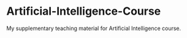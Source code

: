 # Artificial-Intelligence-Course
My supplementary teaching material for Artificial Intelligence course.
